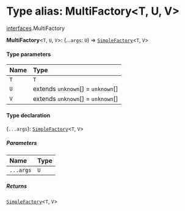 # Type alias: MultiFactory\<T, U, V>

[interfaces](/en/auto-docs/fixed-layout-editor/modules/interfaces.md).MultiFactory

**MultiFactory**<`T`, `U`, `V`>: (...`args`: `U`) => [`SimpleFactory`](/en/auto-docs/fixed-layout-editor/types/interfaces.SimpleFactory.md)<`T`, `V`>

#### Type parameters

| Name | Type |
| :------ | :------ |
| `T` | `T` |
| `U` | extends `unknown`\[] = `unknown`\[] |
| `V` | extends `unknown`\[] = `unknown`\[] |

#### Type declaration

(`...args`): [`SimpleFactory`](/en/auto-docs/fixed-layout-editor/types/interfaces.SimpleFactory.md)<`T`, `V`>

##### Parameters

| Name | Type |
| :------ | :------ |
| `...args` | `U` |

##### Returns

[`SimpleFactory`](/en/auto-docs/fixed-layout-editor/types/interfaces.SimpleFactory.md)<`T`, `V`>
